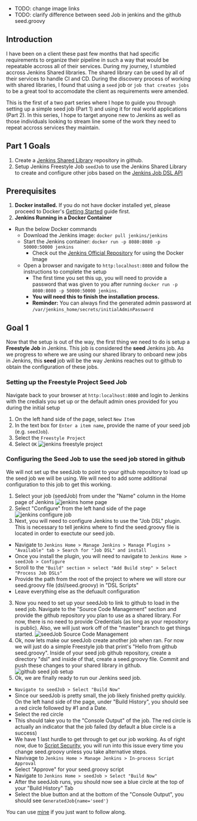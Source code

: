 
* TODO: change image links
* TODO: clarify difference between seed Job in jenkins and the github seed.groovy

## Introduction
I have been on a client these past few months that had specific requirements to organize their pipeline in such a way that would be repeatable accross all of their services. During my journey, I stumbled accross Jenkins Shared libraries. The shared library can be used by all of their services to handle CI and CD. During the discovery process of working with shared libraries, I found that using a `seed` job or `job that creates jobs` to be a great tool to accomodate the client as requirements were amended. 

This is the first of a two part series where I hope to guide you through setting up a simple seed job (Part 1) and using it for real world applications (Part 2). In this series, I hope to target anyone new to Jenkins as well as those individuals looking to stream line some of the work they need to repeat accross services they maintain.

## Part 1 Goals
1. Create a [Jenkins Shared Library](https://jenkins.io/doc/book/pipeline/shared-libraries/) repository in github.
2. Setup Jenkins Freestyle Job `seedJob` to use the Jenkins Shared Library to create and configure other jobs based on the [Jenkins Job DSL API](https://jenkinsci.github.io/job-dsl-plugin/)

## Prerequisites
1. **Docker installed.** If you do not have docker installed yet, please proceed to Docker's [Getting Started](https://docs.docker.com/get-started/) guide first.
2. **Jenkins Running in a Docker Container**
  * Run the below Docker commands
    * Download the Jenkins image: `docker pull jenkins/jenkins`
    * Start the Jenkins container: `docker run -p 8080:8080 -p 50000:50000 jenkins`
      * Check out the [Jenkins Official Repository](https://hub.docker.com/_/jenkins/) for using the Docker Image 
    * Open a browser and navigate to `http:localhost:8080` and follow the instructions to complete the setup
      * The first time you set this up, you will need to provide a password that was given to you after running `docker run -p 8080:8080 -p 50000:50000 jenkins`. 
      * **You will need this to finish the installation process.**
      * **Reminder:** You can always find the generated admin password at `/var/jenkins_home/secrets/initialAdminPassword`

## Goal 1
Now that the setup is out of the way, the first thing we need to do is setup a **Freestyle Job** in Jenkins. This job is considered the **seed** Jenkins job. As we progress to where we are using our shared library to onboard new jobs in Jenkins, this **seed** job will be the way Jenkins reaches out to github to obtain the configuration of these jobs.


### Setting up the Freestyle Project Seed Job
Navigate back to your browser at `http:localhost:8080` and login to Jenkins with the credials you set up or the default admin ones provided for you during the initial setup

1. On the left hand side of the page, select `New Item`
2. In the text box for `Enter a item name`, provide the name of your seed job (e.g. `seedJob`). 
3. Select the `Freestyle Project`
4. Select `OK` 
![jenkins freestyle project](https://raw.githubusercontent.com/kcrane3576/blog-usa/master/images/2018/05/jenkins-shared-library-02.PNG)

### Configuring the Seed Job to use the seed job stored in github
We will not set up the seedJob to point to your github repository to load up the seed job we will be using. We will need to add some additional configuration to this job to get this working.

1. Select your job (seedJob) from under the "Name" column in the Home page of Jenkins
![jenkins home page](https://raw.githubusercontent.com/kcrane3576/blog-usa/master/images/2018/05/jenkins-shared-library-03.PNG)
2. Select "Configure" from the left hand side of the page
![jenkins configure job](https://raw.githubusercontent.com/kcrane3576/blog-usa/master/images/2018/05/jenkins-shared-library-04.PNG)
3. Next, you will need to configure Jenkins to use the "Job DSL" plugin. This is necessary to tell jenkins where to find the seed.groovy file is located in order to exectute our seed job. 
  * Navigate to `Jenkins Home > Manage Jenkins > Manage Plugins > "Available" tab > Search for "Job DSL" and install`
  * Once you install the plugin, you will need to navigate to `Jenkins Home > seedJob > Configure` 
   * Scroll to the `"Build" section > select "Add Build step" > Select "Process Job DSLs"`
   * Provide the path from the root of the project to where we will store our seed.groovy file (dsl/seed.groovy) in "DSL Scripts" 
   * Leave everything else as the defuault configuration
3. Now you need to set up your seedJob to link to github to load in the seed job. Navigate to the "Source Code Management" section and provide the github repository you plan to use as a shared library. For now, there is no need to provide Credentials (as long as your repository is public). Also, we will just work off of the "master" branch to get things started. 
![seedJob Source Code Management](https://raw.githubusercontent.com/kcrane3576/blog-usa/master/images/2018/05/jenkins-shared-library-05.PNG)
4. Ok, now lets make our seedJob create another job when ran. For now we will just do a simple Freestyle job that print's "Hello from github seed.groovy". Inside of your seed job github repository, create a directory "dsl" and inside of that, create a seed.groovy file. Commit and push these changes to your shared library in github.
![github seed job setup](https://raw.githubusercontent.com/kcrane3576/blog-usa/master/images/2018/05/jenkins-shared-library-06.PNG)
5. Ok, we are finally ready to run our Jenkins seed job.
 * `Navigate to seedJob > Select "Build Now"`
 * Since our seedJob is pretty small, the job likely finished pretty quickly. On the left hand side of the page, under "Build History", you should see a red circle followed by #1 and a Date.
 * Select the red circle
 * This should take you to the "Console Output" of the job. The red circle is actually an indicator that the job failed (by default a blue circle is a success)
 * We have 1 last hurdle to get through to get our job working. As of right now, due to [Script Security](https://github.com/jenkinsci/job-dsl-plugin/wiki/Script-Security), you will run into this issue every time you change seed.groovy unless you take alternative steps.
 * Navivage to `Jenkins Home > Manage Jenkins > In-process Script Approval`
 * Select "Approve" for your seed.groovy script
 * Navigate to `Jenkins Home > seedJob > Select "Build Now"`
 * After the seedJob runs, you should now see a blue circle at the top of your "Build History" Tab
 * Select the blue button and at the bottom of the "Console Output", you should see `GeneratedJob{name='seed'}`



 You can use [mine](https://github.com/kcrane3576/jenkins-shared-library) if you just want to follow along.
